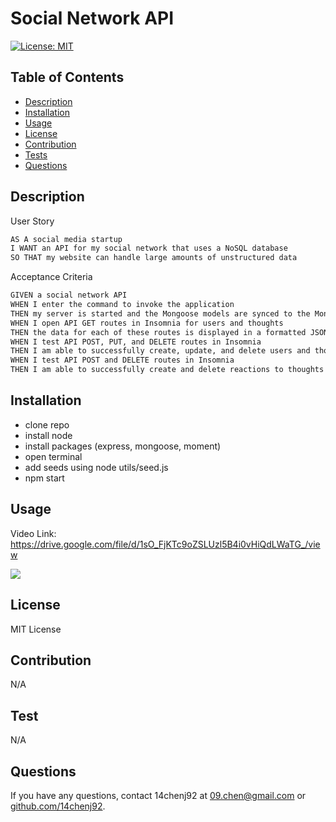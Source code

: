 # Social Network API
  [![License: MIT](https://img.shields.io/badge/License-MIT-yellow.svg)](https://opensource.org/license/mit-0/)

  ## Table of Contents
  * [Description](#description)
  * [Installation](#installation)
  * [Usage](#usage)
  * [License](#license)
  * [Contribution](#contribution)
  * [Tests](#test)
  * [Questions](#questions)

  ## Description
User Story

```md
AS A social media startup
I WANT an API for my social network that uses a NoSQL database
SO THAT my website can handle large amounts of unstructured data
```

Acceptance Criteria

```md
GIVEN a social network API
WHEN I enter the command to invoke the application
THEN my server is started and the Mongoose models are synced to the MongoDB database
WHEN I open API GET routes in Insomnia for users and thoughts
THEN the data for each of these routes is displayed in a formatted JSON
WHEN I test API POST, PUT, and DELETE routes in Insomnia
THEN I am able to successfully create, update, and delete users and thoughts in my database
WHEN I test API POST and DELETE routes in Insomnia
THEN I am able to successfully create and delete reactions to thoughts and add and remove friends to a user’s friend list
```
  
## Installation
* clone repo
* install node 
* install packages (express, mongoose, moment)
* open terminal
* add seeds using node utils/seed.js
* npm start

## Usage
Video Link: https://drive.google.com/file/d/1sO_FjKTc9oZSLUzl5B4i0vHiQdLWaTG_/view

<img src="Assets/App.PNG">
  

## License
MIT License

## Contribution
N/A

## Test
N/A

## Questions
If you have any questions, contact 14chenj92 at 09.chen@gmail.com
or [github.com/14chenj92](github.com/14chenj92).
